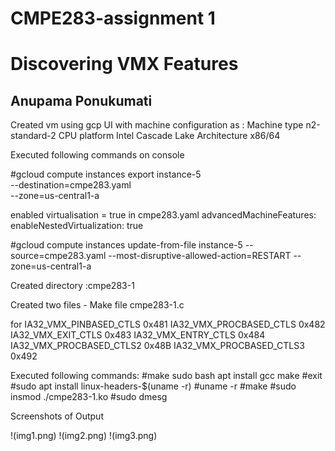 # CMPE283-assignment 1

# Discovering VMX Features

## Anupama Ponukumati

Created vm using gcp UI with machine configuration as :
Machine type n2-standard-2
CPU platform Intel Cascade Lake Architecture x86/64

Executed following commands on console

#gcloud compute instances export instance-5 \
--destination=cmpe283.yaml \
--zone=us-central1-a

enabled virtualisation = true in cmpe283.yaml
advancedMachineFeatures: enableNestedVirtualization: true


#gcloud compute instances update-from-file instance-5 --source=cmpe283.yaml --most-disruptive-allowed-action=RESTART --zone=us-central1-a


Created directory :cmpe283-1

Created two files - 
Make file
cmpe283-1.c

for IA32_VMX_PINBASED_CTLS 0x481 IA32_VMX_PROCBASED_CTLS 0x482 IA32_VMX_EXIT_CTLS 0x483 IA32_VMX_ENTRY_CTLS 0x484
IA32_VMX_PROCBASED_CTLS2 0x48B IA32_VMX_PROCBASED_CTLS3 0x492

Executed following commands:
#make sudo bash apt install gcc make
#exit
#sudo apt install linux-headers-$(uname -r)
#uname -r
#make
#sudo insmod ./cmpe283-1.ko
#sudo dmesg

Screenshots of Output

!(img1.png)
!(img2.png)
!(img3.png)
